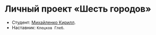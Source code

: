 # Личный проект «Шесть городов»

* Студент: [Михайленко Кирилл](https://up.htmlacademy.ru/univer-nodejs-api/4/user/2503389).
* Наставник: `Клецков Глеб`.
